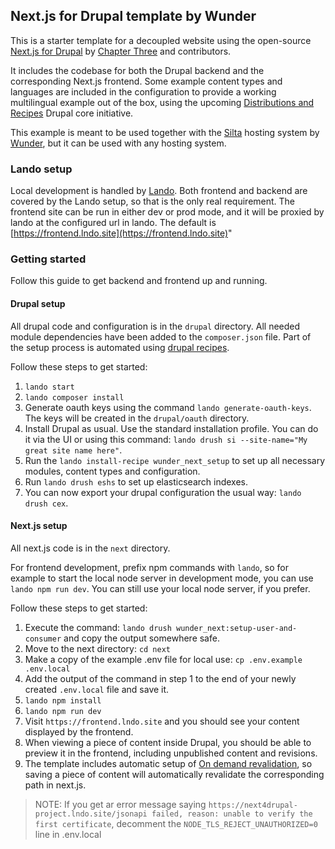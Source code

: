 ## Next.js for Drupal template by Wunder

This is a starter template for a decoupled website using the open-source [Next.js for Drupal](https://next-drupal.org/) 
by [Chapter Three](https://www.chapterthree.com) and contributors.

It includes the codebase for both the Drupal backend and the corresponding Next.js frontend. 
Some example content types and languages are included in the configuration to provide a working multilingual example out of the box, using the upcoming
[Distributions and Recipes](https://www.drupal.org/about/core/strategic-initiatives-distributions-and-recipes) Drupal core initiative.

This example is meant to be used together with the [Silta](https://wunderio.github.io/silta/) hosting system by [Wunder](https://www.wunder.io), but it can be used with any hosting system.

### Lando setup

Local development is handled by [Lando](https://lando.dev/). Both frontend and backend are covered by the Lando setup,
so that is the only real requirement. The frontend site can be run in either dev or prod mode, 
and it will be proxied by lando at the configured url in lando. The default is [https://frontend.lndo.site](https://frontend.lndo.site)"

### Getting started

Follow this guide to get backend and frontend up and running.

#### Drupal setup

All drupal code and configuration is in the `drupal` directory.
All needed module dependencies have been added to the `composer.json` file.
Part of the setup process is automated using [drupal recipes](https://www.drupal.org/project/distributions_recipes).

Follow these steps to get started:

1. `lando start`
2. `lando composer install`
3. Generate oauth keys using the command `lando generate-oauth-keys`. The keys will be created in the `drupal/oauth` directory.
4. Install Drupal as usual. Use the standard installation profile. You can do it via the UI or using this command: `lando drush si --site-name="My great site name here"`.
5. Run the `lando install-recipe wunder_next_setup` to set up all necessary modules, content types and configuration.
6. Run `lando drush eshs` to set up elasticsearch indexes.
6. You can now export your drupal configuration the usual way: `lando drush cex`.

#### Next.js setup

All next.js code  is in the `next` directory.

For frontend development, prefix npm commands with `lando`, so for example to start the
local node server in development mode, you can use `lando npm run dev`. You can still use your local node server, if you prefer.

Follow these steps to get started:

1. Execute the command: `lando drush wunder_next:setup-user-and-consumer` and copy the output somewhere safe.
2. Move to the next directory: `cd next`
3. Make a copy of the example .env file for local use: `cp .env.example .env.local`
4. Add the output of the command in step 1 to the end of your newly created `.env.local` file and save it.
5. `lando npm install`
6. `lando npm run dev`
7. Visit `https://frontend.lndo.site` and you should see your content displayed by the frontend.
8. When viewing a piece of content inside Drupal, you should be able to preview it in the frontend, including unpublished content and revisions.
9. The template includes automatic setup of [On demand revalidation](https://next-drupal.org/learn/on-demand-revalidation), so saving a piece of content will automatically revalidate the corresponding path in next.js.

> NOTE: If you get ar error message saying `https://next4drupal-project.lndo.site/jsonapi failed, reason: unable to verify the first certificate`,
decomment the `NODE_TLS_REJECT_UNAUTHORIZED=0` line in .env.local